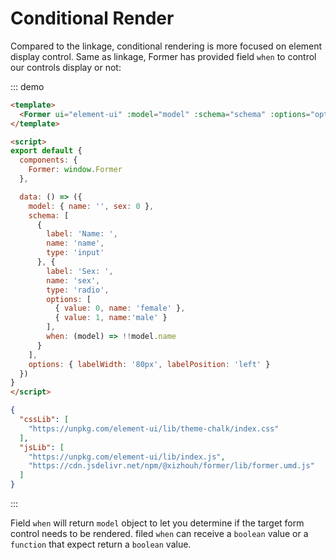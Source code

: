 # Conditional Render

Compared to the linkage, conditional rendering is more focused on element display control. Same as linkage, Former has provided field `when` to control our controls display or not:

::: demo
```html
<template>
  <Former ui="element-ui" :model="model" :schema="schema" :options="options"></Former>
</template>

<script>
export default {
  components: {
    Former: window.Former
  },

  data: () => ({
    model: { name: '', sex: 0 },
    schema: [
      {
        label: 'Name: ',
        name: 'name',
        type: 'input'
      }, {
        label: 'Sex: ',
        name: 'sex',
        type: 'radio',
        options: [
          { value: 0, name: 'female' },
          { value: 1, name:'male' }
        ],
        when: (model) => !!model.name
      }
    ],
    options: { labelWidth: '80px', labelPosition: 'left' }
  })
}
</script>
```
```json
{
  "cssLib": [
    "https://unpkg.com/element-ui/lib/theme-chalk/index.css"
  ],
  "jsLib": [
    "https://unpkg.com/element-ui/lib/index.js",
    "https://cdn.jsdelivr.net/npm/@xizhouh/former/lib/former.umd.js"
  ]
}
```
:::

Field `when` will return `model` object to let you determine if the target form control needs to be rendered. filed `when` can receive a `boolean` value or a `function` that expect return a `boolean` value.
